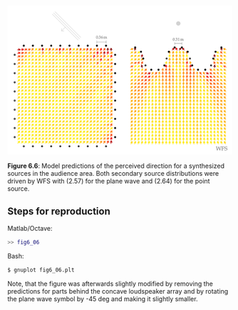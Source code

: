 ![Fig 6.6](fig6_06.png)

**Figure 6.6**: Model predictions of the perceived direction for a synthesized
sources in the audience area. Both secondary source distributions were driven by
WFS with (2.57) for the plane wave and (2.64) for the point source.

## Steps for reproduction

Matlab/Octave:
```Matlab
>> fig6_06
```

Bash:
```Bash
$ gnuplot fig6_06.plt
```

Note, that the figure was afterwards slightly modified by removing the
predictions for parts behind the concave loudspeaker array and by rotating the
plane wave symbol by -45 deg and making it slightly smaller.
